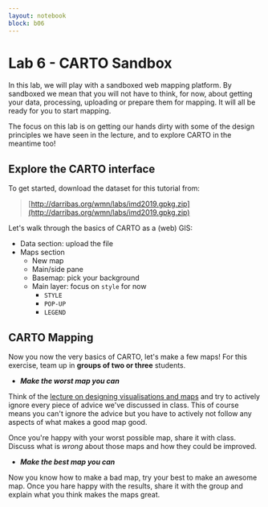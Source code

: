 ```yaml
---
layout: notebook
block: b06
---
```


# Lab 6 - CARTO Sandbox

In this lab, we will play with a sandboxed web mapping platform. By sandboxed
we mean that you will not have to think, for now, about getting your data,
processing, uploading or prepare them for mapping. It will all be ready for
you to start mapping.

The focus on this lab is on getting our hands dirty with some of the
design principles we have seen in the lecture, and to explore CARTO in the
meantime too!

## Explore the CARTO interface

To get started, download the dataset for this tutorial from:

> [http://darribas.org/wmn/labs/imd2019.gpkg.zip](http://darribas.org/wmn/labs/imd2019.gpkg.zip)

Let's walk through the basics of CARTO as a (web) GIS:

- Data section: upload the file
- Maps section
    - New map
    - Main/side pane
    - Basemap: pick your background
    - Main layer: focus on `style` for now
        - `STYLE`
        - `POP-UP`
        - `LEGEND`

## CARTO Mapping

Now you now the very basics of CARTO, let's make a few maps! 
For this exercise, team up in **groups of two or three** students.

- ***Make the worst map you can***

Think of the [lecture on designing visualisations and maps](../../blocks/b02)
and try to actively
ignore every piece of advice we've discussed in class. This of course means
you can't ignore the advice but you have to actively not follow any aspects of
what makes a good map good.

Once you're happy with your worst possible map, share it with class. Discuss
what is *wrong* about those maps and how they could be improved.

- ***Make the best map you can***

Now you know how to make a bad map, try your best to make an awesome map. Once
you hare happy with the results, share it with the group and explain what you
think makes the maps great.
